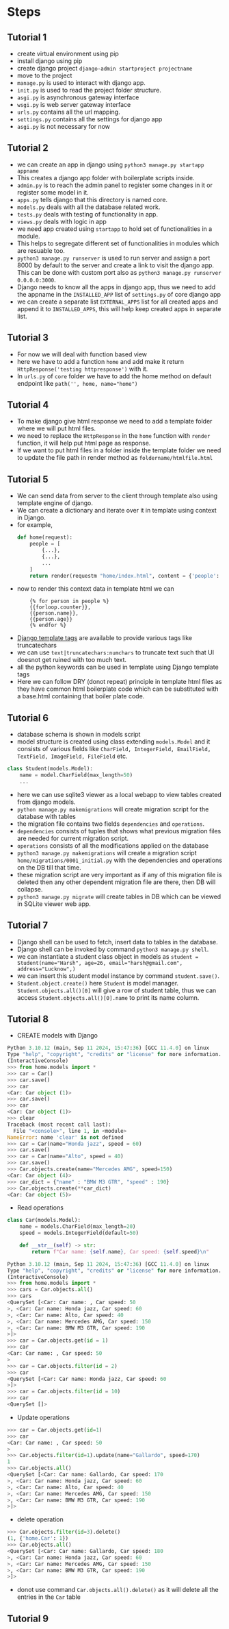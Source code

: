 # Steps
## Tutorial 1
- create virtual environment using pip
- install django using pip
- create django project `django-admin startproject projectname`
- move to the project
- `manage.py` is used to interact with django app.
- `init.py` is used to read the project folder structure.
- `asgi.py` is asynchronous gateway interface
- `wsgi.py` is web server gateway interface
- `urls.py` contains all the url mapping.
- `settings.py` contains all the settings for django app
- `asgi.py` is not necessary for now

## Tutorial 2
- we can create an app in django using `python3 manage.py startapp appname`
- This creates a django app folder with boilerplate scripts inside.
- `admin.py` is to reach the admin panel to register some changes in it or register some model in it.
- `apps.py` tells django that this directory is named core.
- `models.py` deals with all the database related work.
- `tests.py` deals with testing of functionality in app.
- `views.py` deals with logic in app
- we need app created using `startapp` to hold set of functionalities in a module.
- This helps to segregate different set of functionalities in modules which are resuable too.
- `python3 manage.py runserver` is used to run server and assign a port 8000 by default to the server and create a link to visit the django app. This can be done with custom port also as `python3 manage.py runserver 0.0.0.0:3000`.
- Django needs to know all the apps in django app, thus we need to add the appname in the `INSTALLED_APP` list of `settings.py` of core django app
- we can create a separate list `EXTERNAL_APPS` list for all created apps and append it to `INSTALLED_APPS`, this will help keep created apps in separate list.

## Tutorial 3
- For now we will deal with function based view
- here we have to add a function `home` and add make it return `HttpResponse('testing httpresponse')` with it.
- In `urls.py` of `core` folder we have to add the home method on default endpoint like `path('', home, name="home")`

## Tutorial 4
- To make django give html response we need to add a template folder where we will put html files.
- we need to replace the `HttpResponse` in the `home` function with `render` function, it will help put html page as response.
- If we want to put html files in a folder inside the template folder we need to update the file path in render method as `foldername/htmlfile.html`

## Tutorial 5
- We can send data from server to the client through template also using template engine of django.
- We can create a dictionary and iterate over it in template using context in Django.
- for example,
    ```python
    def home(request):
        people = [
            {...},
            {...},
            ...
        ]
        return render(requestm "home/index.html", content = {'people': people})
    ```
- now to render this context data in template html we can
    ```
        {% for person in people %}
        {{forloop.counter}},
        {{person.name}},
        {{person.age}}
        {% endfor %}
    ```
- [Django template tags](https://docs.djangoproject.com/en/5.1/ref/templates/builtins/) are available to provide various tags like truncatechars
- we can use `text|truncatechars:numchars` to truncate text such that UI doesnot get ruined with too much text.
- all the python keywords can be used in template using Django template tags
- Here we can follow DRY (donot repeat) principle in template html files as they have common html boilerplate code which can be substituted with a base.html containing that boiler plate code.

## Tutorial 6
- database schema is shown in models script
- model structure is created using class extending `models.Model` and it consists of various fields like `CharField, IntegerField, EmailField, TextField, ImageField, FileField` etc.
```Python
class Student(models.Model):
    name = model.CharField(max_length=50)
    ...
```
- here we can use sqlite3 viewer as a local webapp to view tables created from django models.
- `python manage.py makemigrations` will create migration script for the database with tables
- the migration file contains two fields `dependencies` and `operations`.
- `dependencies` consists of tuples that shows what previous migration files are needed for current migration script.
- `operations` consists of all the modifications applied on the database
- `python3 manage.py makemigrations` will create a migration script `home/migrations/0001_initial.py` with the dependencies and operations on the DB till that time.
- these migration script are very important as if any of this migration file is deleted then any other dependent migration file are there, then DB will collapse.
- `python3 manage.py migrate` will create tables in DB which can be viewed in SQLite viewer web app.

## Tutorial 7
- Django shell can be used to fetch, insert data to tables in the database.
- Django shell can be invoked by command `python3 manage.py shell`.
- we can instantiate a student class object in models as `student = Student(name="Harsh", age=26, email="harsh@gmail.com", address="Lucknow",)`
- we can insert this student model instance by command `student.save()`.
- `Student.object.create()` here `Student` is model manager.
`Student.objects.all()[0]` will give a row of student table, thus we can access `Student.objects.all()[0].name` to print its name column.

## Tutorial 8
- CREATE models with Django
```python
Python 3.10.12 (main, Sep 11 2024, 15:47:36) [GCC 11.4.0] on linux
Type "help", "copyright", "credits" or "license" for more information.
(InteractiveConsole)
>>> from home.models import *
>>> car = Car()
>>> car.save()
>>> car
<Car: Car object (1)>
>>> car.save()
>>> car
<Car: Car object (1)>
>>> clear
Traceback (most recent call last):
  File "<console>", line 1, in <module>
NameError: name 'clear' is not defined
>>> car = Car(name="Honda jazz", speed = 60)
>>> car.save()
>>> car = Car(name="Alto", speed = 40)
>>> car.save()
>>> Car.objects.create(name="Mercedes AMG", speed=150)
<Car: Car object (4)>
>>> car_dict = {"name" : "BMW M3 GTR", "speed" : 190}
>>> Car.objects.create(**car_dict)
<Car: Car object (5)>
```

- Read operations
```python
class Car(models.Model):
    name = models.CharField(max_length=20)
    speed = models.IntegerField(default=50)

    def __str__(self) -> str:
        return f"Car name: {self.name}, Car speed: {self.speed}\n"

Python 3.10.12 (main, Sep 11 2024, 15:47:36) [GCC 11.4.0] on linux
Type "help", "copyright", "credits" or "license" for more information.
(InteractiveConsole)
>>> from home.models import *
>>> cars = Car.objects.all()
>>> cars
<QuerySet [<Car: Car name: , Car speed: 50
>, <Car: Car name: Honda jazz, Car speed: 60
>, <Car: Car name: Alto, Car speed: 40
>, <Car: Car name: Mercedes AMG, Car speed: 150
>, <Car: Car name: BMW M3 GTR, Car speed: 190
>]>
>>> car = Car.objects.get(id = 1)
>>> car
<Car: Car name: , Car speed: 50
>
>>> car = Car.objects.filter(id = 2)
>>> car
<QuerySet [<Car: Car name: Honda jazz, Car speed: 60
>]>
>>> car = Car.objects.filter(id = 10)
>>> car
<QuerySet []>
```
- Update operations
```python
>>> car = Car.objects.get(id=1)
>>> car
<Car: Car name: , Car speed: 50
>
>>> Car.objects.filter(id=1).update(name="Gallardo", speed=170)
1
>>> Car.objects.all()
<QuerySet [<Car: Car name: Gallardo, Car speed: 170
>, <Car: Car name: Honda jazz, Car speed: 60
>, <Car: Car name: Alto, Car speed: 40
>, <Car: Car name: Mercedes AMG, Car speed: 150
>, <Car: Car name: BMW M3 GTR, Car speed: 190
>]>
```

- delete operation
```python
>>> Car.objects.filter(id=3).delete()
(1, {'home.Car': 1})
>>> Car.objects.all()
<QuerySet [<Car: Car name: Gallardo, Car speed: 180
>, <Car: Car name: Honda jazz, Car speed: 60
>, <Car: Car name: Mercedes AMG, Car speed: 150
>, <Car: Car name: BMW M3 GTR, Car speed: 190
>]>
```

- donot use command `Car.objects.all().delete()` as it will delete all the entries in the `Car` table

## Tutorial 9
